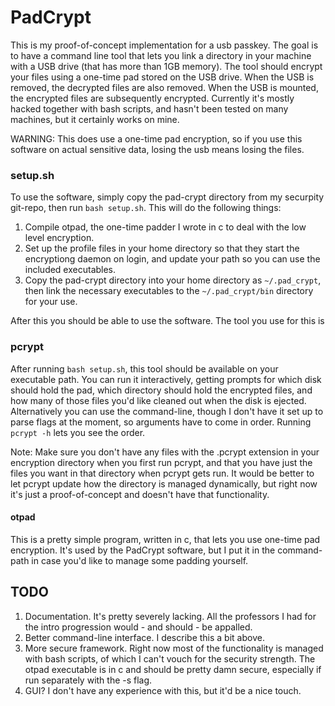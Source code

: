 # PadCrypt #

This is my proof-of-concept implementation for a usb passkey. The goal is to have a command line tool that lets you link a directory in your machine with a USB drive (that has more than 1GB memory). The tool should encrypt your files using a one-time pad stored on the USB drive. When the USB is removed, the decrypted files are also removed. When the USB is mounted, the encrypted files are subsequently encrypted. Currently it's mostly hacked together with bash scripts, and hasn't been tested on many machines, but it certainly works on mine.  

WARNING: This does use a one-time pad encryption, so if you use this software on actual sensitive data, losing the usb means losing the files.  

### setup.sh ###

To use the software, simply copy the pad-crypt directory from my securpity git-repo, then run `bash setup.sh`. This will do the following things:  

1. Compile otpad, the one-time padder I wrote in c to deal with the low level encryption.  
2. Set up the profile files in your home directory so that they start the encryptiong daemon on login, and update your path so you can use the included executables.  
3. Copy the pad-crypt directory into your home directory as `~/.pad_crypt`, then link the necessary executables to the `~/.pad_crypt/bin` directory for your use.  

After this you should be able to use the software. The tool you use for this is  

### pcrypt ###

After running `bash setup.sh`, this tool should be available on your executable path. You can run it interactively, getting prompts for which disk should hold the pad, which directory should hold the encrypted files, and how many of those files you'd like cleaned out when the disk is ejected. Alternatively you can use the command-line, though I don't have it set up to parse flags at the moment, so arguments have to come in order. Running `pcrypt -h` lets you see the order.  

Note: Make sure you don't have any files with the .pcrypt extension in your encryption directory when you first run pcrypt, and that you have just the files you want in that directory when pcrypt gets run. It would be better to let pcrypt update how the directory is managed dynamically, but right now it's just a proof-of-concept and doesn't have that functionality.

#### otpad ####

This is a pretty simple program, written in c, that lets you use one-time pad encryption. It's used by the PadCrypt software, but I put it in the command-path in case you'd like to manage some padding yourself.  

## TODO ##

1. Documentation. It's pretty severely lacking. All the professors I had for the intro progression would - and should - be appalled.  
2. Better command-line interface. I describe this a bit above.  
3. More secure framework. Right now most of the functionality is managed with bash scripts, of which I can't vouch for the security strength. The otpad executable is in c and should be pretty damn secure, especially if run separately with the -s flag.  
4. GUI? I don't have any experience with this, but it'd be a nice touch.

